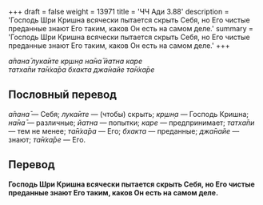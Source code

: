 +++
draft = false
weight = 13971
title = 'ЧЧ Ади 3.88'
description = 'Господь Шри Кришна всячески пытается скрыть Себя, но Его чистые преданные знают Его таким, каков Он есть на самом деле.'
summary = 'Господь Шри Кришна всячески пытается скрыть Себя, но Его чистые преданные знают Его таким, каков Он есть на самом деле.'
+++

_а̄пана̄ лука̄ите кр̣шн̣а на̄на̄ йатна каре  
татха̄пи та̄н̇ха̄ра бхакта джа̄найе та̄н̇ха̄ре_

## Пословный перевод

_а̄пана̄_ — Себя; _лука̄ите_ — (чтобы) скрыть; _кр̣шн̣а_ — Господь Кришна; _на̄на̄_ — различные; _йатна_ — попытки; _каре_ — предпринимает; _татха̄пи_ — тем не менее; _та̄н̇ха̄ра_ — Его; _бхакта_ — преданные; _джа̄найе_ — знают; _та̄н̇ха̄ре_ — Его.

## Перевод

**Господь Шри Кришна всячески пытается скрыть Себя, но Его чистые преданные знают Его таким, каков Он есть на самом деле.**

